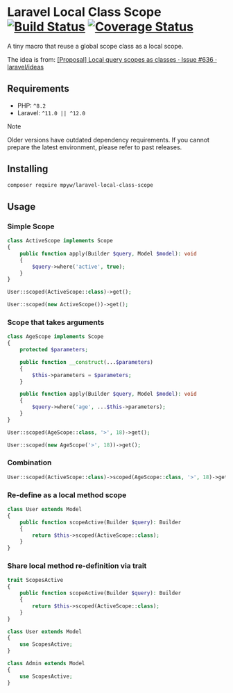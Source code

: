# Laravel Local Class Scope [![Build Status](https://github.com/mpyw/laravel-local-class-scope/actions/workflows/ci.yml/badge.svg?branch=master)](https://github.com/mpyw/laravel-local-class-scope/actions) [![Coverage Status](https://coveralls.io/repos/github/mpyw/laravel-local-class-scope/badge.svg?branch=master)](https://coveralls.io/github/mpyw/laravel-local-class-scope?branch=master)

A tiny macro that reuse a global scope class as a local scope.

The idea is from: [[Proposal] Local query scopes as classes · Issue #636 · laravel/ideas](https://github.com/laravel/ideas/issues/636)

## Requirements

- PHP: `^8.2`
- Laravel: `^11.0 || ^12.0`

> [!NOTE]
> Older versions have outdated dependency requirements. If you cannot prepare the latest environment, please refer to past releases.

## Installing

```bash
composer require mpyw/laravel-local-class-scope
```

## Usage

### Simple Scope

```php
class ActiveScope implements Scope
{
    public function apply(Builder $query, Model $model): void
    {
        $query->where('active', true);
    }
}
```

```php
User::scoped(ActiveScope::class)->get();
```

```php
User::scoped(new ActiveScope())->get();
```

### Scope that takes arguments

```php
class AgeScope implements Scope
{
    protected $parameters;

    public function __construct(...$parameters)
    {
        $this->parameters = $parameters;
    }

    public function apply(Builder $query, Model $model): void
    {
        $query->where('age', ...$this->parameters);
    }
}
```

```php
User::scoped(AgeScope::class, '>', 18)->get();
```

```php
User::scoped(new AgeScope('>', 18))->get();
```

### Combination

```php
User::scoped(ActiveScope::class)->scoped(AgeScope::class, '>', 18)->get();
```

### Re-define as a local method scope

```php
class User extends Model
{
    public function scopeActive(Builder $query): Builder
    {
        return $this->scoped(ActiveScope::class);
    }
}
```

### Share local method re-definition via trait

```php
trait ScopesActive
{
    public function scopeActive(Builder $query): Builder
    {
        return $this->scoped(ActiveScope::class);
    }    
}
```

```php
class User extends Model
{
    use ScopesActive;
}
```

```php
class Admin extends Model
{
    use ScopesActive;
}
```
